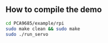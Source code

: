 ## How to compile the demo 
 ```bash
 cd PCA9685/example/rpi
 sudo make clean && sudo make 
 sudo ./run_servo
```
